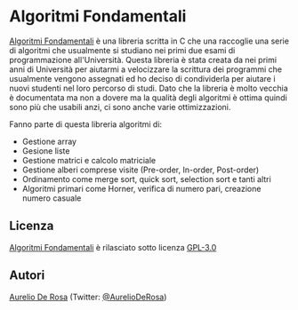 ﻿# Algoritmi Fondamentali #
[Algoritmi Fondamentali](https://github.com/AurelioDeRosa/Algoritmi-Fondamentali) è una libreria scritta in C che una raccoglie una serie di algoritmi che usualmente si studiano nei primi due esami di programmazione all'Università. Questa libreria è stata creata da nei primi anni di Università per aiutarmi a velocizzare la scrittura dei programmi che usualmente vengono assegnati ed ho deciso di condividerla per aiutare i nuovi studenti nel loro percorso di studi. Dato che la libreria è molto vecchia è documentata ma non a dovere ma la qualità degli algoritmi è ottima quindi sono più che usabili anzi, ci sono anche varie ottimizzazioni.

Fanno parte di questa libreria algoritmi di:

* Gestione array
* Gesione liste
* Gestione matrici e calcolo matriciale
* Gestione alberi comprese visite (Pre-order, In-order, Post-order)
* Ordinamento come merge sort, quick sort, selection sort e tanti altri
* Algoritmi primari come Horner, verifica di numero pari, creazione numero casuale

## Licenza ##
[Algoritmi Fondamentali](https://github.com/AurelioDeRosa/Algoritmi-Fondamentali) è rilasciato sotto licenza [GPL-3.0](http://opensource.org/licenses/GPL-3.0)

## Autori ##
[Aurelio De Rosa](http://www.audero.it) (Twitter: [@AurelioDeRosa](https://twitter.com/AurelioDeRosa))